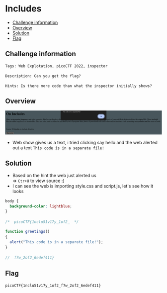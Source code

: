 # Includes
- [Challenge information](#challenge-information)
- [Overview](#overview)
- [Solution](#solution)
- [Flag](#flag)
## Challenge information
```text
Tags: Web Explotation, picoCTF 2022, inspector

Description: Can you get the flag?

Hints: Is there more code than what the inspector initially shows?
```
## Overview
![alt text](/picoCTF/Static/Images/Includes/image.png)
* Web show gives us a text, i tried clicking say hello and the web alerted out a text `This code is in a separate file!`
## Solution
* Based on the hint the web just alerted us  
=> `Ctr+U` to view source :)  
* I can see the web is importing style.css and script.js, let's see how it looks  
```CSS
body {
  background-color: lightblue;
}

/*  picoCTF{1nclu51v17y_1of2_  */
```
```Javascript
function greetings()
{
  alert("This code is in a separate file!");
}

//  f7w_2of2_6edef411}
```
## Flag
`picoCTF{1nclu51v17y_1of2_f7w_2of2_6edef411}`
